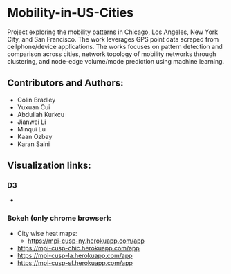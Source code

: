 # Mobility-in-US-Cities
Project exploring the mobility patterns in Chicago, Los Angeles, New York City, and San Francisco. The work leverages GPS point data scraped from cellphone/device applications. The works focuses on pattern detection and comparison across cities, network topology of mobility networks through clustering, and node-edge volume/mode prediction using machine learning.

## Contributors and Authors:

- Colin Bradley
- Yuxuan Cui
- Abdullah Kurkcu 
- Jianwei Li
- Minqui Lu
- Kaan Ozbay
- Karan Saini

## Visualization links:

### D3

- 

### Bokeh (only chrome browser):

- City wise heat maps:
  - https://mpi-cusp-ny.herokuapp.com/app
- https://mpi-cusp-chic.herokuapp.com/app
- https://mpi-cusp-la.herokuapp.com/app
- https://mpi-cusp-sf.herokuapp.com/app
